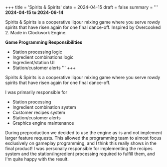 +++
title = 'Spirits & Spirits'
date = 2024-04-15
draft = false
summary = '''
**2024-04-15 to 2024-06-14**

Spirits & Spirits is a cooperative liqour mixing game where you serve rowdy spirits that have risen again for one final dance-off. Inspired by Overcooked 2. Made in Clockwork Engine.

**Game Programming Responsibilities**
  * Station processing logic
  * Ingredient combinations logic
  * Ingredient/station UI
  * Station/customer alerts
'''
+++

Spirits & Spirits is a cooperative liqour mixing game where you serve rowdy spirits that have risen again for one final dance-off.

I was primarily responsible for 
  * Station processing
  * Ingredient combination system
  * Customer recipes system
  * Station/customer alerts
  * Graphics engine maintenance

During preproduction we decided to use the engine as-is and not implement larger feature requests. This allowed the programming team to almost focus exclusively on gameplay programming, and I think this really shows in the final product! I was personally responsible for implementing the recipes system and the station/ingredient processing required to fulfill them, and I'm quite happy with the result. 

